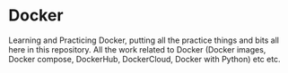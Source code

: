 # Docker
Learning and Practicing Docker, putting all the practice things and bits all here in this repository. All the work related to Docker (Docker images, Docker compose, DockerHub, DockerCloud, Docker with Python) etc etc.
